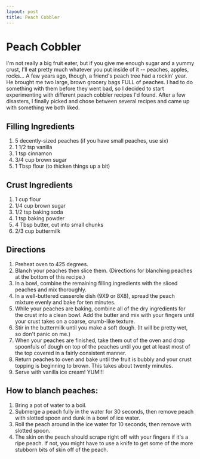 ```yaml
---
layout: post
title: Peach Cobbler
---
```


# Peach Cobbler
I'm not really a big fruit eater, but if you give me enough sugar and a yummy crust, I'll eat pretty much whatever you put inside of it -- peaches, apples, rocks... A few years ago, though, a friend's peach tree had a rockin' year. He
brought me two large, brown grocery bags FULL of peaches. I had to do something with them before they went bad, so I decided to start experimenting with different peach cobbler recipes I'd found. After a few disasters, I finally 
picked and chose between several recipes and came up with something we both liked.

## Filling Ingredients
1. 5 decently-sized peaches (if you have small peaches, use six)
1. 1 1/2 tsp vanilla
1. 1 tsp cinnamon
1. 3/4 cup brown sugar
1. 1 Tbsp flour (to thicken things up a bit)

## Crust Ingredients
1. 1 cup flour
1. 1/4 cup brown sugar
1. 1/2 tsp baking soda
1. 1 tsp baking powder
1. 4 Tbsp butter, cut into small chunks
1. 2/3 cup buttermilk

## Directions
1. Preheat oven to 425 degrees.
1. Blanch your peaches then slice them. (Directions for blanching peaches at the bottom of this recipe.)
1. In a bowl, combine the remaining filling ingredients with the sliced peaches and mix thoroughly. 
1. In a well-buttered casserole dish (9X9 or 8X8), spread the peach mixture evenly and bake for ten minutes. 
1. While your peaches are baking, combine all of the dry ingredients for the crust into a clean bowl. Add the butter and mix with your fingers until your crust takes on a coarse, crumb-like texture. 
1. Stir in the buttermilk until you make a soft dough. (It will be pretty wet, so don't panic on me.)
1. When your peaches are finished, take them out of the oven and drop spoonfuls of dough on top of the peaches until you get at least most of the top covered in a fairly consistent manner. 
1. Return peaches to oven and bake until the fruit is bubbly and your crust topping is beginning to brown. This takes about twenty minutes. 
1. Serve with vanilla ice cream! YUM!!!

## How to blanch peaches:
1. Bring a pot of water to a boil.
1. Submerge a peach fully in the water for 30 seconds, then remove peach with slotted spoon and dunk in a bowl of ice water. 
1. Roll the peach around in the ice water for 10 seconds, then remove with slotted spoon. 
1. The skin on the peach should scrape right off with your fingers if it's a ripe peach. If not, you might have to use a knife to get some of the more stubborn bits of skin off of the peach.